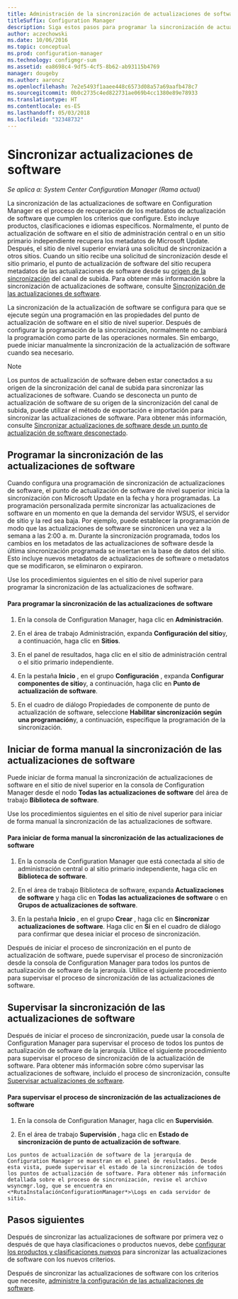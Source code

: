 ```yaml
---
title: Administración de la sincronización de actualizaciones de software
titleSuffix: Configuration Manager
description: Siga estos pasos para programar la sincronización de actualizaciones de software, iniciar la sincronización de actualizaciones de software de forma manual y supervisar la sincronización de actualizaciones de software.
author: aczechowski
ms.date: 10/06/2016
ms.topic: conceptual
ms.prod: configuration-manager
ms.technology: configmgr-sum
ms.assetid: ea8698c4-9df5-4cf5-8b62-ab93115b4769
manager: dougeby
ms.author: aaroncz
ms.openlocfilehash: 7e2e5493f1aaee448c6573d08a57a69aafb478c7
ms.sourcegitcommit: 0b0c2735c4ed822731ae069b4cc1380e89e78933
ms.translationtype: HT
ms.contentlocale: es-ES
ms.lasthandoff: 05/03/2018
ms.locfileid: "32348732"
---
```

#  <a name="BKMK_SUMSync"></a> Sincronizar actualizaciones de software

*Se aplica a: System Center Configuration Manager (Rama actual)*

 La sincronización de las actualizaciones de software en Configuration Manager es el proceso de recuperación de los metadatos de actualización de software que cumplen los criterios que configure. Esto incluye productos, clasificaciones e idiomas específicos. Normalmente, el punto de actualización de software en el sitio de administración central o en un sitio primario independiente recupera los metadatos de Microsoft Update. Después, el sitio de nivel superior enviará una solicitud de sincronización a otros sitios. Cuando un sitio recibe una solicitud de sincronización desde el sitio primario, el punto de actualización de software del sitio recupera metadatos de las actualizaciones de software desde su [origen de la sincronización](../plan-design/plan-for-software-updates.md#BKMK_SyncSource) del canal de subida. Para obtener más información sobre la sincronización de actualizaciones de software, consulte [Sincronización de las actualizaciones de software](../understand/software-updates-introduction.md#BKMK_Synchronization).

La sincronización de la actualización de software se configura para que se ejecute según una programación en las propiedades del punto de actualización de software en el sitio de nivel superior. Después de configurar la programación de la sincronización, normalmente no cambiará la programación como parte de las operaciones normales. Sin embargo, puede iniciar manualmente la sincronización de la actualización de software cuando sea necesario.

  > [!NOTE]  
  >  Los puntos de actualización de software deben estar conectados a su origen de la sincronización del canal de subida para sincronizar las actualizaciones de software. Cuando se desconecta un punto de actualización de software de su origen de la sincronización del canal de subida, puede utilizar el método de exportación e importación para sincronizar las actualizaciones de software. Para obtener más información, consulte [Sincronizar actualizaciones de software desde un punto de actualización de software desconectado](synchronize-software-updates-disconnected.md).  

## <a name="schedule-software-updates-synchronization"></a>Programar la sincronización de las actualizaciones de software
Cuando configura una programación de sincronización de actualizaciones de software, el punto de actualización de software de nivel superior inicia la sincronización con Microsoft Update en la fecha y hora programadas. La programación personalizada permite sincronizar las actualizaciones de software en un momento en que la demanda del servidor WSUS, el servidor de sitio y la red sea baja. Por ejemplo, puede establecer la programación de modo que las actualizaciones de software se sincronicen una vez a la semana a las 2:00 a. m. Durante la sincronización programada, todos los cambios en los metadatos de las actualizaciones de software desde la última sincronización programada se insertan en la base de datos del sitio. Esto incluye nuevos metadatos de actualizaciones de software o metadatos que se modificaron, se eliminaron o expiraron.

Use los procedimientos siguientes en el sitio de nivel superior para programar la sincronización de las actualizaciones de software.  

#### <a name="to-schedule-software-updates-synchronization"></a>Para programar la sincronización de las actualizaciones de software  

  1.  En la consola de Configuration Manager, haga clic en **Administración**.  

  2.  En el área de trabajo Administración, expanda **Configuración del sitio**y, a continuación, haga clic en **Sitios**.  

  3.  En el panel de resultados, haga clic en el sitio de administración central o el sitio primario independiente.  

  4.  En la pestaña **Inicio** , en el grupo **Configuración** , expanda **Configurar componentes de sitio**y, a continuación, haga clic en **Punto de actualización de software**.  

  5.  En el cuadro de diálogo Propiedades de componente de punto de actualización de software, seleccione **Habilitar sincronización según una programación**y, a continuación, especifique la programación de la sincronización.  

## <a name="manually-start-software-updates-synchronization"></a>Iniciar de forma manual la sincronización de las actualizaciones de software
Puede iniciar de forma manual la sincronización de actualizaciones de software en el sitio de nivel superior en la consola de Configuration Manager desde el nodo **Todas las actualizaciones de software** del área de trabajo **Biblioteca de software**.  

Use los procedimientos siguientes en el sitio de nivel superior para iniciar de forma manual la sincronización de las actualizaciones de software.  

#### <a name="to-manually-start-software-updates-synchronization"></a>Para iniciar de forma manual la sincronización de las actualizaciones de software  

  1.  En la consola de Configuration Manager que está conectada al sitio de administración central o al sitio primario independiente, haga clic en **Biblioteca de software**.  

  2.  En el área de trabajo Biblioteca de software, expanda **Actualizaciones de software** y haga clic en **Todas las actualizaciones de software** o en **Grupos de actualizaciones de software**.  

  3.  En la pestaña **Inicio** , en el grupo **Crear** , haga clic en **Sincronizar actualizaciones de software**. Haga clic en **Sí** en el cuadro de diálogo para confirmar que desea iniciar el proceso de sincronización.  

   Después de iniciar el proceso de sincronización en el punto de actualización de software, puede supervisar el proceso de sincronización desde la consola de Configuration Manager para todos los puntos de actualización de software de la jerarquía. Utilice el siguiente procedimiento para supervisar el proceso de sincronización de las actualizaciones de software.  


## <a name="monitor-software-updates-synchronization"></a>Supervisar la sincronización de las actualizaciones de software
Después de iniciar el proceso de sincronización, puede usar la consola de Configuration Manager para supervisar el proceso de todos los puntos de actualización de software de la jerarquía. Utilice el siguiente procedimiento para supervisar el proceso de sincronización de la actualización de software. Para obtener más información sobre cómo supervisar las actualizaciones de software, incluido el proceso de sincronización, consulte [Supervisar actualizaciones de software](../deploy-use/monitor-software-updates.md).

#### <a name="to-monitor-the-software-updates-synchronization-process"></a>Para supervisar el proceso de sincronización de las actualizaciones de software  

  1.  En la consola de Configuration Manager, haga clic en **Supervisión**.  

  2.  En el área de trabajo **Supervisión** , haga clic en **Estado de sincronización de punto de actualización de software**.  

    Los puntos de actualización de software de la jerarquía de Configuration Manager se muestran en el panel de resultados. Desde esta vista, puede supervisar el estado de la sincronización de todos los puntos de actualización de software. Para obtener más información detallada sobre el proceso de sincronización, revise el archivo wsyncmgr.log, que se encuentra en <*RutaInstalaciónConfigurationManager*>\Logs en cada servidor de sitio.  

## <a name="next-steps"></a>Pasos siguientes
Después de sincronizar las actualizaciones de software por primera vez o después de que haya clasificaciones o productos nuevos, debe [configurar los productos y clasificaciones nuevos](configure-classifications-and-products.md) para sincronizar las actualizaciones de software con los nuevos criterios.

Después de sincronizar las actualizaciones de software con los criterios que necesite, [administre la configuración de las actualizaciones de software](manage-settings-for-software-updates.md).  
